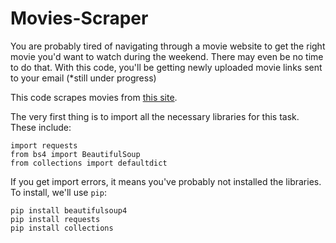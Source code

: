 # Movies-Scraper

You are probably tired of navigating through a movie website to get the right movie you'd want to watch during the weekend. There may even be no time to do that. With this code, you'll be getting newly uploaded movie links sent to your email (*still under progress)

This code scrapes movies from [this site](https://yts.mx). 

The very first thing is to import all the necessary libraries for this task. These include:
```
import requests
from bs4 import BeautifulSoup
from collections import defaultdict
```
If you get import errors, it means you've probably not installed the libraries.
To install, we'll use `pip`:
``` 
pip install beautifulsoup4
pip install requests
pip install collections
```
